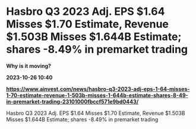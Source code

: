 # Hasbro Q3 2023 Adj. EPS $1.64 Misses $1.70 Estimate, Revenue $1.503B Misses $1.644B Estimate; shares -8.49% in premarket trading
**Why is it moving?**

**2023-10-26 10:40**

**https://www.ainvest.com/news/hasbro-q3-2023-adj-eps-1-64-misses-1-70-estimate-revenue-1-503b-misses-1-644b-estimate-shares-8-49-in-premarket-trading-23101000fbccf571e9bd0443/**

Hasbro Q3 2023 Adj. EPS $1.64 Misses $1.70 Estimate, Revenue $1.503B Misses $1.644B Estimate; shares -8.49% in premarket trading